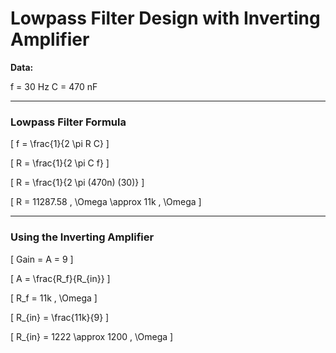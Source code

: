 # Lowpass Filter Design with Inverting Amplifier

**Data:**

f = 30 Hz
C = 470 nF

---

### Lowpass Filter Formula

\[
f = \frac{1}{2 \pi R C}
\]

\[
R = \frac{1}{2 \pi C f}
\]

\[
R = \frac{1}{2 \pi (470n) (30)}
\]

\[
R = 11287.58 \, \Omega \approx 11k \, \Omega
\]

---

### Using the Inverting Amplifier

\[
Gain = A = 9
\]

\[
A = \frac{R_f}{R_{in}}
\]

\[
R_f = 11k \, \Omega
\]

\[
R_{in} = \frac{11k}{9}
\]

\[
R_{in} = 1222 \approx 1200 \, \Omega
\]
